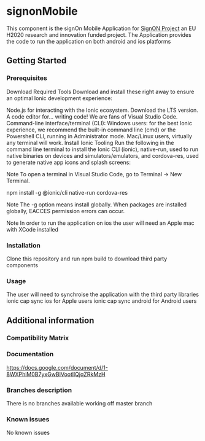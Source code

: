 # signonMobile
This component is the signOn Mobile Application for [SignON Project](sign.on.website) an EU H2020
research and innovation funded project.
The Application provides the code to run the application on both android and ios platforms
## Getting Started
### Prerequisites
Download Required Tools
Download and install these right away to ensure an optimal Ionic development experience:

Node.js for interacting with the Ionic ecosystem. Download the LTS version.
A code editor for... writing code! We are fans of Visual Studio Code.
Command-line interface/terminal (CLI):
Windows users: for the best Ionic experience, we recommend the built-in command line (cmd) or the Powershell CLI, running in Administrator mode.
Mac/Linux users, virtually any terminal will work.
Install Ionic Tooling
Run the following in the command line terminal to install the Ionic CLI (ionic), native-run, used to run native binaries on devices and simulators/emulators, and cordova-res, used to generate native app icons and splash screens:

Note
To open a terminal in Visual Studio Code, go to Terminal -> New Terminal.

npm install -g @ionic/cli native-run cordova-res

Note
The -g option means install globally. When packages are installed globally, EACCES permission errors can occur.

Note
In order to run the application on ios the user will need an Apple mac with XCode installed
### Installation
Clone this repository and run npm build to download third party components
### Usage
The user will need to synchroise the application with the third party libraries
ionic cap sync ios for Apple users 
ionic cap sync android for Android users
## Additional information
### Compatibility Matrix
### Documentation
https://docs.google.com/document/d/1-8WXPhiM0B7yxGwBIVootllQjqZRkMzH
### Branches description
There is no branches available working off master branch
### Known issues
No known issues
